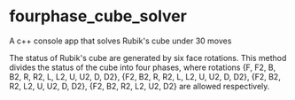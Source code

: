 # fourphase_cube_solver
A c++ console app that solves Rubik's cube under 30 moves

The status of Rubik's cube are generated by six face rotations. 
This method divides the status of the cube into four phases, 
where rotations 
{F, F2, B, B2, R, R2, L, L2, U, U2, D, D2}, 
{F2, B2, R, R2, L, L2, U, U2, D, D2}, 
{F2, B2, R2, L2, U, U2, D, D2}, 
{F2, B2, R2, L2, U2, D2} 
are allowed respectively.
